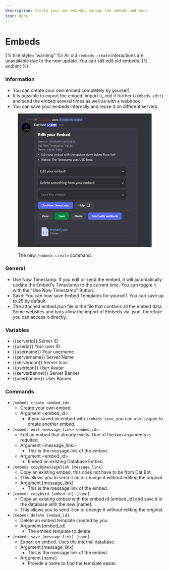 ```yaml
---
description: Create your own embeds, manage the embeds and more.
icon: bars
---
```


# Embeds

{% hint style="warning" %}
All old `/embeds create` interactions are unavailable due to the new update. You can still edit old embeds.
{% endhint %}

### Information

* You can create your own embed completely by yourself.
* It is possible to export the embed, import it, edit it further (`/embeds edit`) and send the embed several times as well as with a webhook
* You can save your embeds internally and reuse it on different servers.

<figure><img src="../../.gitbook/assets/Screenshot 2025-05-28 171135.png" alt=""><figcaption><p>The new <code>/embeds create</code> command.</p></figcaption></figure>

### General

* Use Now Timestamp: If you edit or send the embed, it will automatically update the Embed's Timestamp to the current time. You can toggle it with the "Use Now Timestamp" Button.
* Save: You can now save Embed Templates for yourself. You can save up to 25 by default.
* The attached embed.json file is the file that contains all the embed data. Some websites and bots allow the import of Embeds via .json, therefore you can access it directly.

### Variables

* \{{serverid\}} Server ID
* \{{userid\}} Your user ID
* \{{username\}} Your username
* \{{servername\}} Server Name
* \{{servericon\}} Server Icon
* \{{usericon\}} User Avatar
* \{{serverbanner\}} Server Banner
* \{{userbanner\}} User Banner

### Commands

* `/embeds create <embed_id>`
  * Create your own embed.
  * Argument \<embed\_id>
    * if you saved an embed with `/embeds save`, you can use it again to create another embed.
* `/embeds edit <message_link> <embed_id>`&#x20;
  * Edit an embed that already exists. One of the two arguments is required.
  * Argument \<message\_link>
    * This is the message link of the embed.
  * Argument \<embed\_id>
    * Embed an existing Database Embed.
* `/embeds copybymessagelink [message_link]`
  * Copy an existing embed, this does not have to be from Dat Bot.
  * &#x20;This allows you to send it on or change it without editing the original.
  * Argument \[message\_link]
    * This is the message link of the embed.
* `/embeds copybyid [embed_id] [name]`
  * Copy an existing embed with the embed id \[embed\_id] and save it in the database with the new \[name].
  * &#x20;This allows you to send it on or change it without editing the original.
* `/embeds delete [embed_id]`
  * Delete an embed template created by you.
  * Argument \[embed\_id]
    * The embed template to delete
* `/embeds save [message_link] [name]`
  * Export an embed. Uses the internal database.
  * Argument \[message\_link]
    * This is the message link of the embed.
  * Argument \[name]
    * Provide a name to find the template easier.
